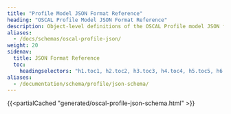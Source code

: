 ```yaml
---
title: "Profile Model JSON Format Reference"
heading: "OSCAL Profile Model JSON Format Reference"
description: Object-level definitions of the OSCAL Profile model JSON format.
aliases:
  - /docs/schemas/oscal-profile-json/
weight: 20
sidenav:
  title: JSON Format Reference
  toc:
    headingselectors: "h1.toc1, h2.toc2, h3.toc3, h4.toc4, h5.toc5, h6.toc6"
aliases:
  - /documentation/schema/profile/json-schema/
---
```


{{<partialCached "generated/oscal-profile-json-schema.html" >}}

